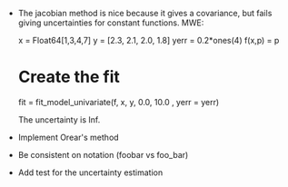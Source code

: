 - The jacobian method is nice because it gives a covariance, but fails
  giving uncertainties for constant functions. MWE:
  
    x = Float64[1,3,4,7]
    y = [2.3, 2.1, 2.0, 1.8]
    yerr = 0.2*ones(4)
    f(x,p) = p
    # Create the fit
    fit = fit_model_univariate(f, x, y, 0.0, 10.0
				, yerr = yerr)
  
  The uncertainty is Inf.
 


- Implement Orear's method

- Be consistent on notation (foobar vs foo_bar)

- Add test for the uncertainty estimation
